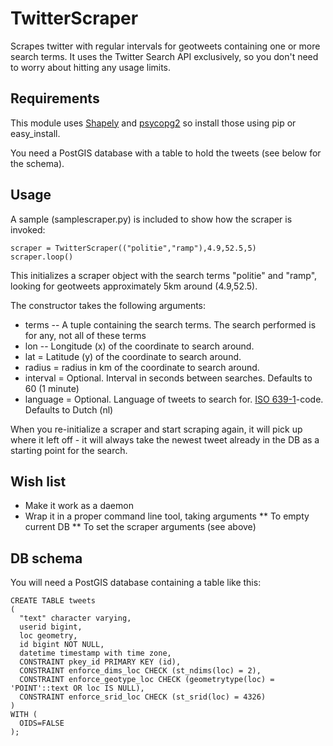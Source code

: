 TwitterScraper
==============

Scrapes twitter with regular intervals for geotweets containing one or more search terms. It uses the Twitter Search API exclusively, so you don't need to worry about hitting any usage limits.

Requirements
------------

This module uses [Shapely]("http://gispython.org/shapely/docs/1.2/index.html") and [psycopg2]("http://initd.org/psycopg/") so install those using pip or easy_install. 

You need a PostGIS database with a table to hold the tweets (see below for the schema).

Usage
-----

A sample (samplescraper.py) is included to show how the scraper is invoked:

	scraper = TwitterScraper(("politie","ramp"),4.9,52.5,5)
	scraper.loop()

This initializes a scraper object with the search terms "politie" and "ramp", looking for geotweets approximately 5km around (4.9,52.5).

The constructor takes the following arguments:	

* terms -- A tuple containing the search terms. The search performed is for any, not all of these terms
* lon -- Longitude (x) of the coordinate to search around. 
* lat = Latitude (y) of the coordinate to search around.  
* radius = radius in km of the coordinate to search around. 
* interval = Optional. Interval in seconds between searches. Defaults to 60 (1 minute) 
* language = Optional. Language of tweets to search for. [ISO 639-1]("http://en.wikipedia.org/wiki/ISO_639-1")-code. Defaults to Dutch (nl)

When you re-initialize a scraper and start scraping again, it will pick up where it left off - it will always take the newest tweet already in the DB as a starting point for the search.

Wish list
---------
* Make it work as a daemon
* Wrap it in a proper command line tool, taking arguments
** To empty current DB
** To set the scraper arguments (see above)

DB schema
---------

You will need a PostGIS database containing a table like this:

	CREATE TABLE tweets
	(
	  "text" character varying,
	  userid bigint,
	  loc geometry,
	  id bigint NOT NULL,
	  datetime timestamp with time zone,
	  CONSTRAINT pkey_id PRIMARY KEY (id),
	  CONSTRAINT enforce_dims_loc CHECK (st_ndims(loc) = 2),
	  CONSTRAINT enforce_geotype_loc CHECK (geometrytype(loc) = 'POINT'::text OR loc IS NULL),
	  CONSTRAINT enforce_srid_loc CHECK (st_srid(loc) = 4326)
	)
	WITH (
	  OIDS=FALSE
	);
